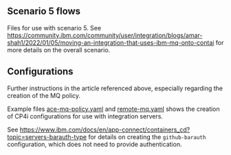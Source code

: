 ## Scenario 5 flows

Files for use with scenario 5. 
See https://community.ibm.com/community/user/integration/blogs/amar-shah1/2022/01/05/moving-an-integration-that-uses-ibm-mq-onto-contai 
for more details on the overall scenario.

## Configurations

Further instructions in the article referenced above, especially regarding the creation of the MQ policy. 

Example files [ace-mq-policy.yaml](ace-mq-policy.yaml) and [remote-mq.yaml](remote-mq.yaml) shows the creation of 
CP4i configurations for use with integration servers.

See https://www.ibm.com/docs/en/app-connect/containers_cd?topic=servers-barauth-type for details on creating the `github-barauth`
configuration, which does not need to provide authentication.
